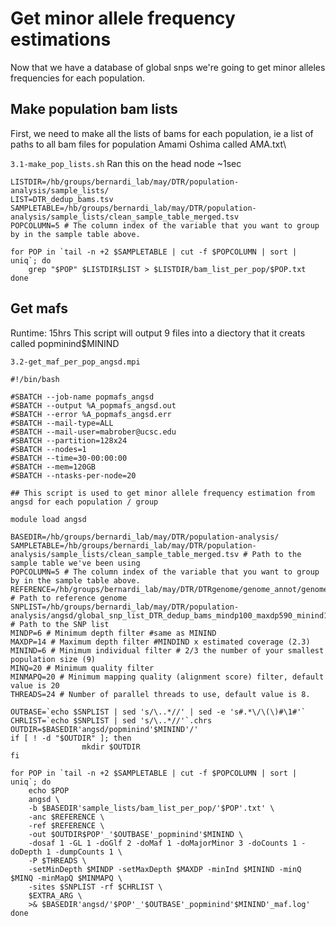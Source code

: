 # Get minor allele frequency estimations

Now that we have a database of global snps we're going to get minor alleles frequencies for each population. 

## Make population bam lists
First, we need to make all the lists of bams for each population, ie a list of paths to all bam files for population Amami Oshima called AMA.txt\

`3.1-make_pop_lists.sh` Ran this on the head node ~1sec

	LISTDIR=/hb/groups/bernardi_lab/may/DTR/population-analysis/sample_lists/
	LIST=DTR_dedup_bams.tsv
	SAMPLETABLE=/hb/groups/bernardi_lab/may/DTR/population-analysis/sample_lists/clean_sample_table_merged.tsv
	POPCOLUMN=5 # The column index of the variable that you want to group by in the sample table above.

	for POP in `tail -n +2 $SAMPLETABLE | cut -f $POPCOLUMN | sort | uniq`; do
		grep "$POP" $LISTDIR$LIST > $LISTDIR/bam_list_per_pop/$POP.txt
	done

## Get mafs
Runtime: 15hrs
This script will output 9 files into a diectory that it creats called popminind$MININD

`3.2-get_maf_per_pop_angsd.mpi`

	#!/bin/bash

	#SBATCH --job-name popmafs_angsd
	#SBATCH --output %A_popmafs_angsd.out
	#SBATCH --error %A_popmafs_angsd.err
	#SBATCH --mail-type=ALL
	#SBATCH --mail-user=mabrober@ucsc.edu
	#SBATCH --partition=128x24
	#SBATCH --nodes=1
	#SBATCH --time=30-00:00:00
	#SBATCH --mem=120GB
	#SBATCH --ntasks-per-node=20

	## This script is used to get minor allele frequency estimation from angsd for each population / group

	module load angsd

	BASEDIR=/hb/groups/bernardi_lab/may/DTR/population-analysis/
	SAMPLETABLE=/hb/groups/bernardi_lab/may/DTR/population-analysis/sample_lists/clean_sample_table_merged.tsv # Path to the sample table we've been using
	POPCOLUMN=5 # The column index of the variable that you want to group by in the sample table above. 
	REFERENCE=/hb/groups/bernardi_lab/may/DTR/DTRgenome/genome_annot/genome/kuro_filt_s500.fasta # Path to reference genome
	SNPLIST=/hb/groups/bernardi_lab/may/DTR/population-analysis/angsd/global_snp_list_DTR_dedup_bams_mindp100_maxdp590_minind13_minq20.txt # Path to the SNP list
	MINDP=6 # Minimum depth filter #same as MININD
	MAXDP=14 # Maximum depth filter #MINDIND x estimated coverage (2.3)
	MININD=6 # Minimum individual filter # 2/3 the number of your smallest population size (9)
	MINQ=20 # Minimum quality filter
	MINMAPQ=20 # Minimum mapping quality (alignment score) filter, default value is 20
	THREADS=24 # Number of parallel threads to use, default value is 8.

	OUTBASE=`echo $SNPLIST | sed 's/\..*//' | sed -e 's#.*\/\(\)#\1#'`
	CHRLIST=`echo $SNPLIST | sed 's/\..*//'`.chrs
	OUTDIR=$BASEDIR'angsd/popminind'$MININD'/'
	if [ ! -d "$OUTDIR" ]; then
					mkdir $OUTDIR
	fi

	for POP in `tail -n +2 $SAMPLETABLE | cut -f $POPCOLUMN | sort | uniq`; do
		echo $POP
		angsd \
		-b $BASEDIR'sample_lists/bam_list_per_pop/'$POP'.txt' \
		-anc $REFERENCE \
		-ref $REFERENCE \
		-out $OUTDIR$POP'_'$OUTBASE'_popminind'$MININD \
		-dosaf 1 -GL 1 -doGlf 2 -doMaf 1 -doMajorMinor 3 -doCounts 1 -doDepth 1 -dumpCounts 1 \
		-P $THREADS \
		-setMinDepth $MINDP -setMaxDepth $MAXDP -minInd $MININD -minQ $MINQ -minMapQ $MINMAPQ \
		-sites $SNPLIST -rf $CHRLIST \
		$EXTRA_ARG \
		>& $BASEDIR'angsd/'$POP'_'$OUTBASE'_popminind'$MININD'_maf.log'
	done
